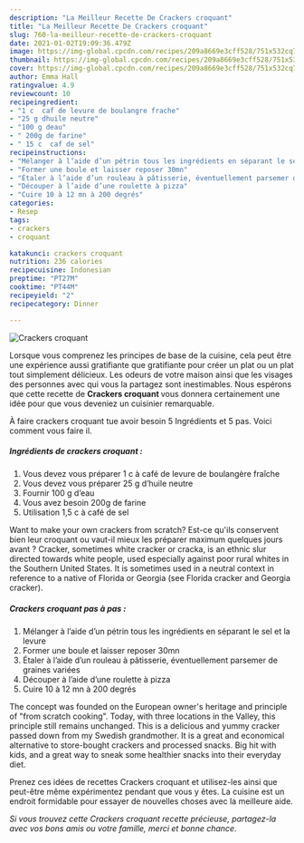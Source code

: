 ```yaml
---
description: "La Meilleur Recette De Crackers croquant"
title: "La Meilleur Recette De Crackers croquant"
slug: 760-la-meilleur-recette-de-crackers-croquant
date: 2021-01-02T19:09:36.479Z
image: https://img-global.cpcdn.com/recipes/209a8669e3cff528/751x532cq70/crackers-croquant-photo-principale-de-la-recette.jpg
thumbnail: https://img-global.cpcdn.com/recipes/209a8669e3cff528/751x532cq70/crackers-croquant-photo-principale-de-la-recette.jpg
cover: https://img-global.cpcdn.com/recipes/209a8669e3cff528/751x532cq70/crackers-croquant-photo-principale-de-la-recette.jpg
author: Emma Hall
ratingvalue: 4.9
reviewcount: 10
recipeingredient:
- "1 c  caf de levure de boulangre frache"
- "25 g dhuile neutre"
- "100 g deau"
- " 200g de farine"
- " 15 c  caf de sel"
recipeinstructions:
- "Mélanger à l’aide d’un pétrin tous les ingrédients en séparant le sel et la levure"
- "Former une boule et laisser reposer 30mn"
- "Étaler à l’aide d’un rouleau à pâtisserie, éventuellement parsemer de graines variées"
- "Découper à l’aide d’une roulette à pizza"
- "Cuire 10 à 12 mn à 200 degrés"
categories:
- Resep
tags:
- crackers
- croquant

katakunci: crackers croquant 
nutrition: 236 calories
recipecuisine: Indonesian
preptime: "PT27M"
cooktime: "PT44M"
recipeyield: "2"
recipecategory: Dinner

---
```



![Crackers croquant](https://img-global.cpcdn.com/recipes/209a8669e3cff528/751x532cq70/crackers-croquant-photo-principale-de-la-recette.jpg)

Lorsque vous comprenez les principes de base de la cuisine, cela peut être une expérience aussi gratifiante que gratifiante pour créer un plat ou un plat tout simplement délicieux. Les odeurs de votre maison ainsi que les visages des personnes avec qui vous la partagez sont inestimables. Nous espérons que cette recette de <strong> Crackers croquant </strong> vous donnera certainement une idée pour que vous deveniez un cuisinier remarquable.

<!--inarticleads1-->

À faire crackers croquant tue avoir besoin 5 Ingrédients et 5 pas. Voici comment vous faire il.

##### Ingrédients de crackers croquant :

1. Vous devez vous préparer 1 c à café de levure de boulangère fraîche
1. Vous devez vous préparer 25 g d’huile neutre
1. Fournir 100 g d’eau
1. Vous avez besoin  200g de farine
1. Utilisation  1,5 c à café de sel


Want to make your own crackers from scratch? Est-ce qu&#39;ils conservent bien leur croquant ou vaut-il mieux les préparer maximum quelques jours avant ? Cracker, sometimes white cracker or cracka, is an ethnic slur directed towards white people, used especially against poor rural whites in the Southern United States. It is sometimes used in a neutral context in reference to a native of Florida or Georgia (see Florida cracker and Georgia cracker). 

<!--inarticleads2-->

##### Crackers croquant pas à pas :

1. Mélanger à l’aide d’un pétrin tous les ingrédients en séparant le sel et la levure
1. Former une boule et laisser reposer 30mn
1. Étaler à l’aide d’un rouleau à pâtisserie, éventuellement parsemer de graines variées
1. Découper à l’aide d’une roulette à pizza
1. Cuire 10 à 12 mn à 200 degrés


The concept was founded on the European owner&#39;s heritage and principle of &#34;from scratch cooking&#34;. Today, with three locations in the Valley, this principle still remains unchanged. This is a delicious and yummy cracker passed down from my Swedish grandmother. It is a great and economical alternative to store-bought crackers and processed snacks. Big hit with kids, and a great way to sneak some healthier snacks into their everyday diet. 

<!--inarticleads1-->

<p>
Prenez ces idées de recettes Crackers croquant et utilisez-les ainsi que peut-être même expérimentez pendant que vous y êtes. La cuisine est un endroit formidable pour essayer de nouvelles choses avec la meilleure aide.
</p>

<p>
<i>Si vous trouvez cette Crackers croquant recette précieuse, partagez-la avec vos bons amis ou votre famille, merci et bonne chance.</i>
</p>
